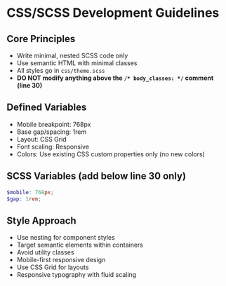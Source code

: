 # CSS/SCSS Development Guidelines

## Core Principles
- Write minimal, nested SCSS code only
- Use semantic HTML with minimal classes
- All styles go in `css/theme.scss`
- **DO NOT modify anything above the `/* body_classes: */` comment (line 30)**

## Defined Variables
- Mobile breakpoint: 768px
- Base gap/spacing: 1rem
- Layout: CSS Grid
- Font scaling: Responsive
- Colors: Use existing CSS custom properties only (no new colors)

## SCSS Variables (add below line 30 only)
```scss
$mobile: 768px;
$gap: 1rem;
```

## Style Approach
- Use nesting for component styles
- Target semantic elements within containers
- Avoid utility classes
- Mobile-first responsive design
- Use CSS Grid for layouts
- Responsive typography with fluid scaling
